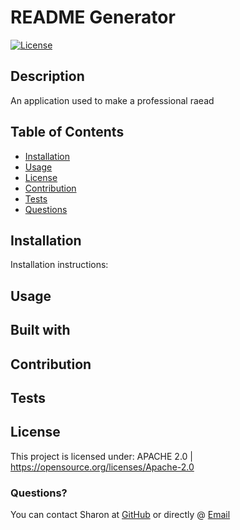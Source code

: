 
  
  # README Generator 
  
  [![License](https://img.shields.io/badge/License-Apache%202.0-blue.svg)](https://opensource.org/licenses/Apache-2.0)

  ## Description
  An application used to make a professional raead

  ## Table of Contents

  * [Installation](#Installation)
  * [Usage](#Usage)
  * [License](#License)
  * [Contribution](#Contribution)
  * [Tests](#Tests)
  * [Questions](#Questions)
  
  ## Installation
  Installation instructions: 

  ## Usage 
  

  ## Built with
  

  ## Contribution
  

  ## Tests
  

  ## License 
  This project is licensed under: APACHE 2.0 | https://opensource.org/licenses/Apache-2.0

  ### Questions?
  You can contact Sharon at [GitHub](https://github.com/sharon1106) or directly @ [Email](martinezsharonr@gmail.com)
